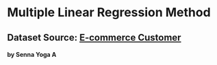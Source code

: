 # Multiple Linear Regression Method
## Dataset Source: [E-commerce Customer](https://www.kaggle.com/datasets/iyadavvaibhav/ecommerce-customer-device-usage)
 ####   by Senna Yoga A
